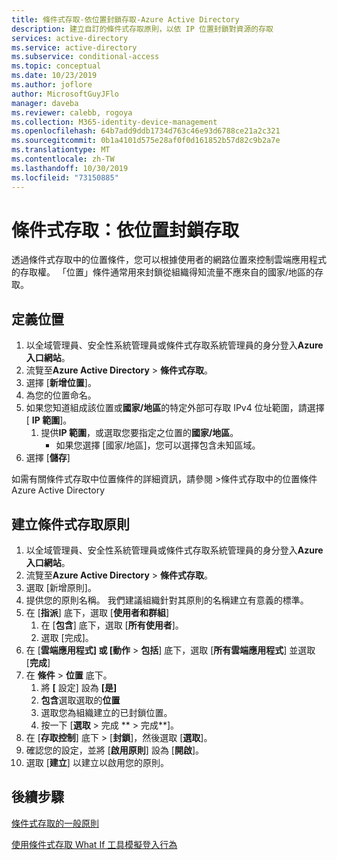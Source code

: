 ```yaml
---
title: 條件式存取-依位置封鎖存取-Azure Active Directory
description: 建立自訂的條件式存取原則，以依 IP 位置封鎖對資源的存取
services: active-directory
ms.service: active-directory
ms.subservice: conditional-access
ms.topic: conceptual
ms.date: 10/23/2019
ms.author: joflore
author: MicrosoftGuyJFlo
manager: daveba
ms.reviewer: calebb, rogoya
ms.collection: M365-identity-device-management
ms.openlocfilehash: 64b7add9ddb1734d763c46e93d6788ce21a2c321
ms.sourcegitcommit: 0b1a4101d575e28af0f0d161852b57d82c9b2a7e
ms.translationtype: MT
ms.contentlocale: zh-TW
ms.lasthandoff: 10/30/2019
ms.locfileid: "73150885"
---
```

# <a name="conditional-access-block-access-by-location"></a>條件式存取：依位置封鎖存取

透過條件式存取中的位置條件，您可以根據使用者的網路位置來控制雲端應用程式的存取權。 「位置」條件通常用來封鎖從組織得知流量不應來自的國家/地區的存取。

## <a name="define-locations"></a>定義位置

1. 以全域管理員、安全性系統管理員或條件式存取系統管理員的身分登入**Azure 入口網站**。
1. 流覽至**Azure Active Directory** > **條件式存取**。
1. 選擇 [**新增位置**]。
1. 為您的位置命名。
1. 如果您知道組成該位置或**國家/地區**的特定外部可存取 IPv4 位址範圍，請選擇 [ **IP 範圍**]。
   1. 提供**IP 範圍**，或選取您要指定之位置的**國家/地區**。
      * 如果您選擇 [國家/地區]，您可以選擇包含未知區域。
1. 選擇 [**儲存**]

如需有關條件式存取中位置條件的詳細資訊，請參閱 >條件式存取中的位置條件 Azure Active Directory[](location-condition.md)

## <a name="create-a-conditional-access-policy"></a>建立條件式存取原則

1. 以全域管理員、安全性系統管理員或條件式存取系統管理員的身分登入**Azure 入口網站**。
1. 流覽至**Azure Active Directory** > **條件式存取**。
1. 選取 [新增原則]。
1. 提供您的原則名稱。 我們建議組織針對其原則的名稱建立有意義的標準。
1. 在 [**指派**] 底下，選取 [**使用者和群組**]
   1. 在 [**包含**] 底下，選取 [**所有使用者**]。
   1. 選取 [完成]。
1. 在 [**雲端應用程式] 或 [動作** > **包括**] 底下，選取 [**所有雲端應用程式**] 並選取 [**完成**]
1. 在 **條件** > **位置** 底下。
   1. 將 **[** 設定] 設為 **[是]**
   1. **包含**選取選取的**位置**
   1. 選取您為組織建立的已封鎖位置。
   1. 按一下 [**選取** > 完成 ** > 完成**]。
1. 在 [**存取控制**] 底下 > [**封鎖**]，然後選取 [**選取**]。
1. 確認您的設定，並將 [**啟用原則**] 設為 [**開啟**]。
1. 選取 [**建立**] 以建立以啟用您的原則。

## <a name="next-steps"></a>後續步驟

[條件式存取的一般原則](concept-conditional-access-policy-common.md)

[使用條件式存取 What If 工具模擬登入行為](troubleshoot-conditional-access-what-if.md)
